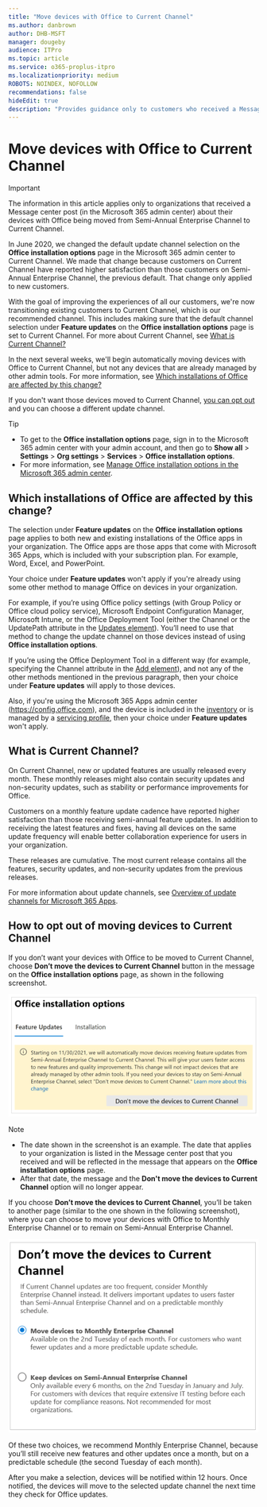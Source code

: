 ```yaml
---
title: "Move devices with Office to Current Channel"
ms.author: danbrown
author: DHB-MSFT
manager: dougeby
audience: ITPro
ms.topic: article
ms.service: o365-proplus-itpro
ms.localizationpriority: medium
ROBOTS: NOINDEX, NOFOLLOW
recommendations: false
hideEdit: true
description: "Provides guidance only to customers who received a Message center post about moving their devices with Office to Current Channel."
---
```


# Move devices with Office to Current Channel

> [!IMPORTANT]
> The information in this article applies only to organizations that received a Message center post (in the Microsoft 365 admin center) about their devices with Office being moved from Semi-Annual Enterprise Channel to Current Channel.

In June 2020, we changed the default update channel selection on the **Office installation options** page in the Microsoft 365 admin center to Current Channel. We made that change because customers on Current Channel have reported higher satisfaction than those customers on Semi-Annual Enterprise Channel, the previous default. That change only applied to new customers.

With the goal of improving the experiences of all our customers, we're now transitioning existing customers to Current Channel, which is our recommended channel. This includes making sure that the default channel selection under **Feature updates** on the **Office installation options** page is set to Current Channel. For more about Current Channel, see [What is Current Channel?](#what-is-current-channel)

In the next several weeks, we'll begin automatically moving devices with Office to Current Channel, but not any devices that are already managed by other admin tools. For more information, see [Which installations of Office are affected by this change?](#which-installations-of-office-are-affected-by-this-change)

If you don't want those devices moved to Current Channel, [you can opt out](#how-to-opt-out-of-moving-devices-to-current-channel) and you can choose a different update channel.

> [!TIP]
> - To get to the **Office installation options** page, sign in to the Microsoft 365 admin center with your admin account, and then go to **Show all** > **Settings** > **Org settings** > **Services** > **Office installation options**.
> - For more information, see [Manage Office installation options in the Microsoft 365 admin center](../manage-software-download-settings-office-365.md).

## Which installations of Office are affected by this change?

The selection under **Feature updates** on the **Office installation options** page applies to both new and existing installations of the Office apps in your organization. The Office apps are those apps that come with Microsoft 365 Apps, which is included with your subscription plan. For example, Word, Excel, and PowerPoint.

Your choice under **Feature updates** won't apply if you're already using some other method to manage Office on devices in your organization.

For example, if you’re using Office policy settings (with Group Policy or Office cloud policy service), Microsoft Endpoint Configuration Manager, Microsoft Intune, or the Office Deployment Tool (either the Channel or the UpdatePath attribute in the [Updates element](../office-deployment-tool-configuration-options.md#updates-element)). You’ll need to use that method to change the update channel on those devices instead of using **Office installation options**.

If you’re using the Office Deployment Tool in a different way (for example, specifying the Channel attribute in the [Add element](../office-deployment-tool-configuration-options.md#add-element)), and not any of the other methods mentioned in the previous paragraph, then your choice under **Feature updates** will apply to those devices.

Also, if you're using the Microsoft 365 Apps admin center (https://config.office.com), and the device is included in the [inventory](admincenter/inventory.md) or is managed by a [servicing profile](admincenter/servicing-profile.md), then your choice under **Feature updates** won't apply.

## What is Current Channel?

On Current Channel, new or updated features are usually released every month. These monthly releases might also contain security updates and non-security updates, such as stability or performance improvements for Office.

Customers on a monthly feature update cadence have reported higher satisfaction than those receiving semi-annual feature updates. In addition to receiving the latest features and fixes, having all devices on the same update frequency will enable better collaboration experience for users in your organization.

These releases are cumulative. The most current release contains all the features, security updates, and non-security updates from the previous releases.

For more information about update channels, see [Overview of update channels for Microsoft 365 Apps](../overview-update-channels.md).

## How to opt out of moving devices to Current Channel

If you don’t want your devices with Office to be moved to Current Channel, choose **Don’t move the devices to Current Channel** button in the message on the **Office installation options** page, as shown in the following screenshot.

![Screenshot showing part of the "Office installation options" page in the Microsoft 365 admin center and showing a message that says devices will be moved to Current Channel.](../images/other/move-devices-current-channel-message-text.png)

> [!NOTE]
> - The date shown in the screenshot is an example. The date that applies to your organization is listed in the Message center post that you received and will be reflected in the message that appears on the **Office installation options** page.
> - After that date, the message and the **Don't move the devices to Current Channel** option will no longer appear.

If you choose **Don’t move the devices to Current Channel**, you’ll be taken to another page (similar to the one shown in the following screenshot), where you can choose to move your devices with Office to Monthly Enterprise Channel or to remain on Semi-Annual Enterprise Channel.

![Screenshot showing a page entitled "Don't move the devices to Current Channel" with options to choose to move to Monthly Enterprise Channel or to keep on Semi-Annual Enterprise Channel.](../images/other/move-devices-current-channel-dont-move-page.png)

Of these two choices, we recommend Monthly Enterprise Channel, because you’ll still receive new features and other updates once a month, but on a predictable schedule (the second Tuesday of each month).

After you make a selection, devices will be notified within 12 hours. Once notified, the devices will move to the selected update channel the next time they check for Office updates.